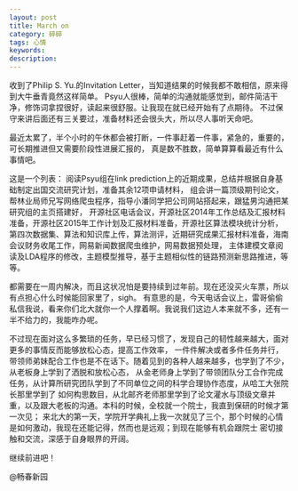 ```yaml
---
layout: post
title: March on
category: 碎碎
tags: 心情
keywords: 
description: 
---
```

  收到了Philip S. Yu.的Invitation Letter，当知道结果的时候我都不敢相信，原来得到大牛垂青竟然这样简单。
  Psyu人很棒，简单的沟通就能感觉到，邮件简洁干净，修饰词拿捏很好，读起来很舒服。让我现在就已经开始有了点期待。
  不过保守来讲后面还有三关要过，准备材料还会很头大，所以尽人事听天命吧。

  最近太累了，半个小时的午休都会被打断，一件事赶着一件事，紧急的，重要的，可长期推进但又需要阶段性进展汇报的，
  真是数不胜数，简单算算看最近有什么事情吧。

  这是一个列表：
  阅读Psyu组在link prediction上的近期成果，总结并根据自身基础制定出国交流研究计划，准备其余12项申请材料，
  组会讲一篇顶级期刊论文，帮林业局师兄写网络爬虫程序，指导小潘同学把公司网站搭起来，跟猛男沟通把某研究组的主页搭建好，
  开源社区电话会议，开源社区2014年工作总结及汇报材料准备，开源社区2015年工作计划及汇报材料准备，开源社区算法模块统计分析，
  第四次数据集、算法和知识库上传，算法测评，近期研究成果汇报材料准备，海南会议财务收尾工作，网易新闻数据爬虫维护，网易数据预处理，
  主体建模文章阅读及LDA程序的修改，主题模型推导，基于主题相似性的链路预测新思路推进，等等。

  都需要在一周内解决，而且这状况怕是要持续到过年前。现在还没买火车票，所以有点担心什么时候能回家里了，sigh。
  有意思的是，今天电话会议上，雷哥偷偷私信我说，看来你们北大就你一个人撑着啊。我说我们这边人本来就不多，还有一半不给力的，我能咋办呢。

  不过现在面对这么多繁琐的任务，早已经习惯了，发现自己的韧性越来越大，面对更多的事情反而能够放松心态，提高工作效率，
  一件件解决或者多件任务并行，带领师弟妹配合工作也是不在话下。随着见到的各种人越来越多，也学到了不少，从老板身上学到了洒脱和放松心态，
  从金老师身上学到了带领团队分工合作完成任务，从计算所研究团队学到了不同单位之间的科学合理协作态度，从哈工大张院长那里学到了
  如何构思数目，从北邮齐老师那里学到了论文灌水与顶级文章并重，以及跟大老板的沟通。本科的时候，全校就一个院士，我直到保研的时候才第一次见；
  来北大的第一天，学院开学典礼上我一次就见了三个，那个时候的心情是如何激动，我现在还能记得，然而也是远观；到现在能够有机会跟院士
  密切接触和交流，深感于自身眼界的开阔。

  继续前进吧！

  @畅春新园
